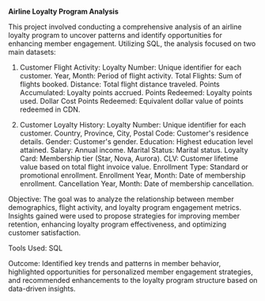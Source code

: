 **Airline Loyalty Program Analysis**

This project involved conducting a comprehensive analysis of an airline loyalty program to uncover patterns and identify opportunities for enhancing member engagement. Utilizing SQL, the analysis focused on two main datasets:

1. Customer Flight Activity:
Loyalty Number: Unique identifier for each customer.
Year, Month: Period of flight activity.
Total Flights: Sum of flights booked.
Distance: Total flight distance traveled.
Points Accumulated: Loyalty points accrued.
Points Redeemed: Loyalty points used.
Dollar Cost Points Redeemed: Equivalent dollar value of points redeemed in CDN.

2. Customer Loyalty History:
Loyalty Number: Unique identifier for each customer.
Country, Province, City, Postal Code: Customer's residence details.
Gender: Customer's gender.
Education: Highest education level attained.
Salary: Annual income.
Marital Status: Marital status.
Loyalty Card: Membership tier (Star, Nova, Aurora).
CLV: Customer lifetime value based on total flight invoice value.
Enrollment Type: Standard or promotional enrollment.
Enrollment Year, Month: Date of membership enrollment.
Cancellation Year, Month: Date of membership cancellation.

Objective:
The goal was to analyze the relationship between member demographics, flight activity, and loyalty program engagement metrics. Insights gained were used to propose strategies for improving member retention, enhancing loyalty program effectiveness, and optimizing customer satisfaction.

Tools Used: 
SQL 

Outcome: 
Identified key trends and patterns in member behavior, highlighted opportunities for personalized member engagement strategies, and recommended enhancements to the loyalty program structure based on data-driven insights.
